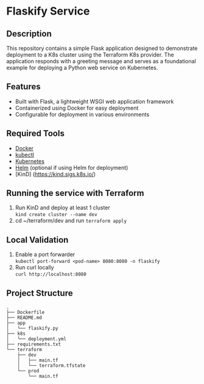 # Flaskify Service

## Description

This repository contains a simple Flask application designed to demonstrate deployment to a K8s cluster using the Terraform K8s provider. The application responds with a greeting message and serves as a foundational example for deploying a Python web service on Kubernetes.

## Features

- Built with Flask, a lightweight WSGI web application framework
- Containerized using Docker for easy deployment
- Configurable for deployment in various environments

## Required Tools

- [Docker](https://www.docker.com/get-started)
- [kubectl](https://kubernetes.io/docs/tasks/tools/install-kubectl/)
- [Kubernetes](https://kubernetes.io/docs/setup/)
- [Helm](https://helm.sh/docs/intro/install/) (optional if using Helm for deployment)
- [KinD] (https://kind.sigs.k8s.io/)

## Running the service with Terraform

1. Run KinD and deploy at least 1 cluster <br>
`kind create cluster --name dev`
2. cd ~/terraform/dev and run `terraform apply`

## Local Validation
1. Enable a port forwarder <br>
`kubectl port-forward <pod-name> 8080:8080 -n flaskify`
2. Run curl locally <br> 
`curl http://localhost:8080`



## Project Structure
```
.
├── Dockerfile
├── README.md
├── app
│   └── flaskify.py
├── k8s
│   └── deployment.yml
├── requirements.txt
└── terraform
    ├── dev
    │   ├── main.tf
    │   └── terraform.tfstate
    └── prod
        └── main.tf